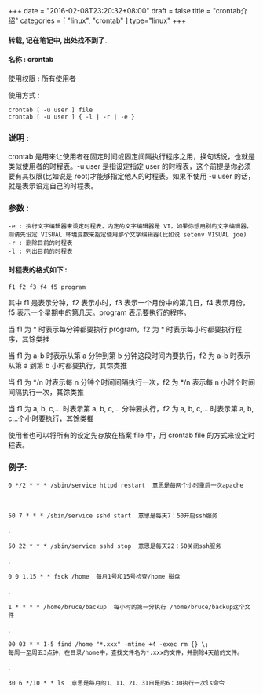 +++
date = "2016-02-08T23:20:32+08:00"
draft = false
title = "crontab介绍"
categories = [ "linux", "crontab" ]
type="linux"
+++
#### 转载, 记在笔记中, 出处找不到了.

#### 名称 : crontab

使用权限 : 所有使用者

使用方式 :

    crontab [ -u user ] file
    crontab [ -u user ] { -l | -r | -e }
### 说明 :
<!-- more -->


crontab 是用来让使用者在固定时间或固定间隔执行程序之用，换句话说，也就是类似使用者的时程表。-u user 是指设定指定 user 的时程表，这个前提是你必须要有其权限(比如说是 root)才能够指定他人的时程表。如果不使用 -u user 的话，就是表示设定自己的时程表。

### 参数 :
    -e : 执行文字编辑器来设定时程表，内定的文字编辑器是 VI，如果你想用别的文字编辑器，则请先设定 VISUAL 环境变数来指定使用那个文字编辑器(比如说 setenv VISUAL joe)
    -r : 删除目前的时程表
    -l : 列出目前的时程表
#### 时程表的格式如下 :

    f1 f2 f3 f4 f5 program

  其中 f1 是表示分钟，f2 表示小时，f3 表示一个月份中的第几日，f4 表示月份，f5 表示一个星期中的第几天。program 表示要执行的程序。

  当 f1 为 * 时表示每分钟都要执行 program，f2 为 * 时表示每小时都要执行程序，其馀类推

  当 f1 为 a-b 时表示从第 a 分钟到第 b 分钟这段时间内要执行，f2 为 a-b 时表示从第 a 到第 b 小时都要执行，其馀类推

  当 f1 为 */n 时表示每 n 分钟个时间间隔执行一次，f2 为 */n 表示每 n 小时个时间间隔执行一次，其馀类推

  当 f1 为 a, b, c,... 时表示第 a, b, c,... 分钟要执行，f2 为 a, b, c,... 时表示第 a, b, c...个小时要执行，其馀类推

  使用者也可以将所有的设定先存放在档案 file 中，用 crontab file 的方式来设定时程表。


### 例子:

    0 */2 * * * /sbin/service httpd restart  意思是每两个小时重启一次apache
.

    50 7 * * * /sbin/service sshd start  意思是每天7：50开启ssh服务
.

    50 22 * * * /sbin/service sshd stop  意思是每天22：50关闭ssh服务
.

    0 0 1,15 * * fsck /home  每月1号和15号检查/home 磁盘
.

    1 * * * * /home/bruce/backup  每小时的第一分执行 /home/bruce/backup这个文件
.

    00 03 * * 1-5 find /home "*.xxx" -mtime +4 -exec rm {} \;
    每周一至周五3点钟，在目录/home中，查找文件名为*.xxx的文件，并删除4天前的文件。
.

    30 6 */10 * * ls  意思是每月的1、11、21、31日是的6：30执行一次ls命令